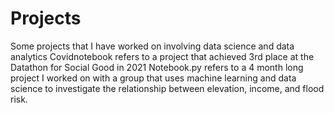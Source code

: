 # Projects
Some projects that I have worked on involving data science and data analytics
Covidnotebook refers to a project that achieved 3rd place at the Datathon for Social Good in 2021 
Notebook.py refers to a 4 month long project I worked on with a group that uses machine learning and data science to investigate the relationship between elevation, income, and flood risk.
